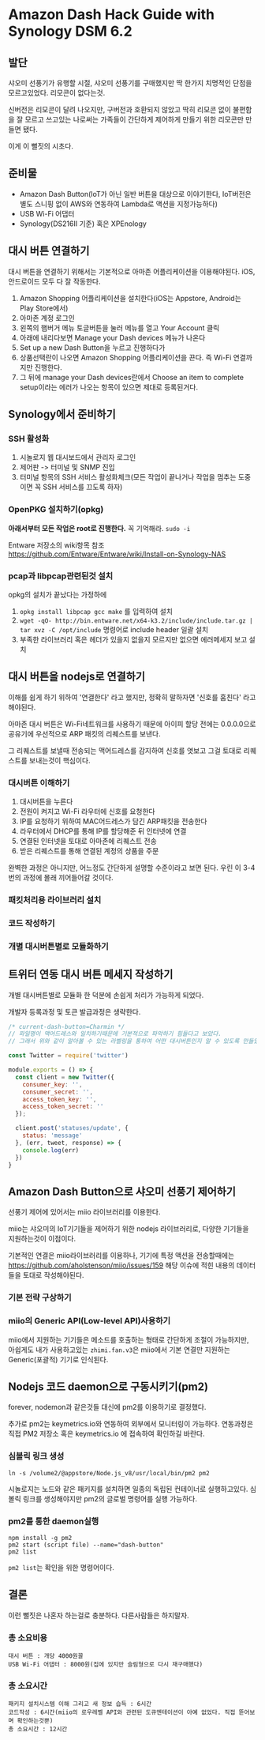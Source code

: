 # Amazon Dash Hack Guide with Synology DSM 6.2

## 발단
샤오미 선풍기가 유행할 시절, 샤오미 선풍기를 구매했지만 딱 한가지 치명적인 단점을 모르고있었다. 리모콘이 없다는것.

신버전은 리모콘이 달려 나오지만, 구버전과 호환되지 않았고 딱히 리모콘 없이 불편함을 잘 모르고 쓰고있는 나로써는 가족들이 간단하게 제어하게 만들기 위한 리모콘만 만들면 됐다.

이게 이 뻘짓의 시초다.

## 준비물
- Amazon Dash Button(IoT가 아닌 일반 버튼을 대상으로 이야기한다, IoT버전은 별도 스니핑 없이 AWS와 연동하여 Lambda로 액션을 지정가능하다)
- USB Wi-Fi 어댑터
- Synology(DS216II 기준) 혹은 XPEnology

## 대시 버튼 연결하기
대시 버튼을 연결하기 위해서는 기본적으로 아마존 어플리케이션을 이용해야된다. iOS, 안드로이드 모두 다 잘 작동한다.
1. Amazon Shopping 어플리케이션을 설치한다(iOS는 Appstore, Android는 Play Store에서)
2. 아마존 계정 로그인
3. 왼쪽의 햄버거 메뉴 토글버튼을 눌러 메뉴를 열고 Your Account 클릭
4. 아래에 내리다보면 Manage your Dash devices 메뉴가 나온다
5. Set up a new Dash Button을 누르고 진행하다가
6. 상품선택란이 나오면 Amazon Shopping 어플리케이션을 끈다. 즉 Wi-Fi 연결까지만 진행한다.
7. 그 뒤에 manage your Dash devices란에서 Choose an item to complete setup이라는 에러가 나오는 항목이 있으면 제대로 등록된거다.

## Synology에서 준비하기

### SSH 활성화
1. 시놀로지 웹 대시보드에서 관리자 로그인
2. 제어판 -> 터미널 및 SNMP 진입
3. 터미널 항목의 SSH 서비스 활성화체크(모든 작업이 끝나거나 작업을 멈추는 도중이면 꼭 SSH 서비스를 끄도록 하자)

### OpenPKG 설치하기(opkg)
**아래서부터 모든 작업은 root로 진행한다.** 꼭 기억해라. `sudo -i`

Entware 저장소의 wiki항목 참조 https://github.com/Entware/Entware/wiki/Install-on-Synology-NAS

### pcap과 libpcap관련된것 설치
opkg의 설치가 끝났다는 가정하에
1. `opkg install libpcap gcc make` 를 입력하여 설치
2. `wget -qO- http://bin.entware.net/x64-k3.2/include/include.tar.gz | tar xvz -C /opt/include` 명령어로 include header 일괄 설치
3. 부족한 라이브러리 혹은 헤더가 있을지 없을지 모르지만 없으면 에러메세지 보고 설치

## 대시 버튼을 nodejs로 연결하기
이해를 쉽게 하기 위하여 '연결한다' 라고 했지만, 정확히 말하자면 '신호를 훔친다' 라고 해야된다.

아마존 대시 버튼은 Wi-Fi네트워크를 사용하기 때문에 아이피 할당 전에는 0.0.0.0으로 공유기에 우선적으로 ARP 패킷의 리퀘스트를 보낸다.

그 리퀘스트를 보낼때 전송되는 맥어드레스를 감지하여 신호를 엿보고 그걸 토대로 리퀘스트를 보내는것이 핵심이다.

### 대시버튼 이해하기
1. 대시버튼을 누른다
2. 전원이 켜지고 Wi-Fi 라우터에 신호를 요청한다
3. IP를 요청하기 위하여 MAC어드레스가 담긴 ARP패킷을 전송한다
4. 라우터에서 DHCP를 통해 IP를 할당해준 뒤 인터넷에 연결
5. 연결된 인터넷을 토대로 아마존에 리퀘스트 전송
6. 받은 리퀘스트를 통해 연결된 계정의 상품을 주문

완벽한 과정은 아니지만, 어느정도 간단하게 설명할 수준이라고 보면 된다. 우린 이 3-4번의 과정에 몰래 끼어들어갈 것이다.

### 패킷처리용 라이브러리 설치

### 코드 작성하기

### 개별 대시버튼별로 모듈화하기

## 트위터 연동 대시 버튼 메세지 작성하기
개별 대시버튼별로 모듈화 한 덕분에 손쉽게 처리가 가능하게 되었다.

개발자 등록과정 및 토큰 발급과정은 생략한다.
```javascript
/* current-dash-button=Charmin */
// 파일명이 맥어드레스와 일치하기때문에 기본적으로 파악하기 힘들다고 보았다.
// 그래서 위와 같이 알아볼 수 있는 라벨링을 통하여 어떤 대시버튼인지 알 수 있도록 만들었다.

const Twitter = require('twitter')

module.exports = () => {
  const client = new Twitter({
    consumer_key: '',
    consumer_secret: '',
    access_token_key: '',
    access_token_secret: ''
  });

  client.post('statuses/update', {
    status: 'message'
  }, (err, tweet, response) => {
    console.log(err)
  })
}
```


## Amazon Dash Button으로 샤오미 선풍기 제어하기
선풍기 제어에 있어서는 miio 라이브러리를 이용한다.

miio는 샤오미의 IoT기기들을 제어하기 위한 nodejs 라이브러리로, 다양한 기기들을 지원하는것이 이점이다.

기본적인 연결은 miio라이브러리를 이용하나, 기기에 특정 액션을 전송할때에는 https://github.com/aholstenson/miio/issues/159 해당 이슈에 적힌 내용의 데이터들을 토대로 작성해야된다.

### 기본 전략 구상하기


### miio의 Generic API(Low-level API)사용하기
miio에서 지원하는 기기들은 메소드를 호출하는 형태로 간단하게 조절이 가능하지만, 아쉽게도 내가 사용하고있는 `zhimi.fan.v3`은 miio에서 기본 연결만 지원하는 Generic(포괄적) 기기로 인식된다.

## Nodejs 코드 daemon으로 구동시키기(pm2)
forever, nodemon과 같은것들 대신에 pm2를 이용하기로 결정했다.

추가로 pm2는 keymetrics.io와 연동하여 외부에서 모니터링이 가능하다. 연동과정은 직접 PM2 저장소 혹은 keymetrics.io 에 접속하여 확인하길 바란다.

### 심볼릭 링크 생성
```
ln -s /volume2/@appstore/Node.js_v8/usr/local/bin/pm2 pm2
```
시놀로지는 노드와 같은 패키지를 설치하면 일종의 독립된 컨테이너로 실행하고있다. 심볼릭 링크를 생성해야지만 pm2의 글로벌 명령어를 실행 가능하다.

### pm2를 통한 daemon실행
```
npm install -g pm2
pm2 start (script file) --name="dash-button"
pm2 list
```
`pm2 list`는 확인을 위한 명령어이다.

## 결론
이런 뻘짓은 나혼자 하는걸로 충분하다. 다른사람들은 하지말자.

### 총 소요비용
```
대시 버튼 : 개당 4000원꼴
USB Wi-Fi 어댑터 : 8000원(집에 있지만 슬림형으로 다시 재구매했다)
```

### 총 소요시간
```
패키지 설치시스템 이해 그리고 새 정보 습득 : 6시간
코드작성 : 6시간(miio의 로우레벨 API와 관련된 도큐멘테이션이 아예 없었다. 직접 뜯어보며 확인하는것뿐)
총 소요시간 : 12시간
```
